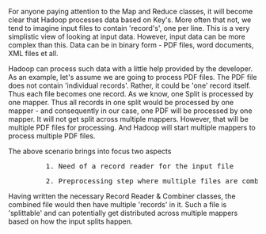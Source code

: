 For anyone paying attention to the Map and Reduce classes, it will become clear that Hadoop processes data based on Key's. More often that not, we tend to imagine input files to contain 'record's', one per line. This is a very simplistic view of looking at input data. However, input data can be more complex than this. Data can be in binary form - PDF files, word documents, XML files et all.

Hadoop can process such data with a little help provided by the developer. As an example, let's assume we are going to process PDF files.
The PDF file does not contain 'individual records'. Rather, it could be 'one' record itself. Thus each file becomes one record. As we know, one Split is processed by one mapper. Thus all records in one split would be processed by one mapper - and consequently in our case, one PDF will be processed by one mapper. It will not get split across multiple mappers. However, that will be multiple PDF files for processing. And Hadoop will start multiple mappers to process multiple PDF files.

The above scenario brings into focus two aspects </br>
<pre>&#9 1. Need of a record reader for the input file </pre> 
<pre>&#9 2. Preprocessing step where multiple files are combined into one file for efficiency purposes </pre>
    
Having written the necessary Record Reader & Combiner classes, the combined file would then have multiple 'records' in it. Such a file is 'splittable' and can potentially get distributed across multiple mappers based on how the input splits happen. 
